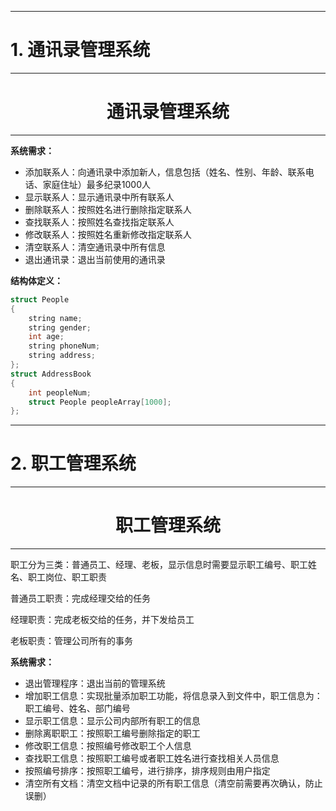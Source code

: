 ***

# **1. 通讯录管理系统**

***

<h1 align = "center">通讯录管理系统</h1>

***

**系统需求：**

* 添加联系人：向通讯录中添加新人，信息包括（姓名、性别、年龄、联系电话、家庭住址）最多纪录1000人
* 显示联系人：显示通讯录中所有联系人
* 删除联系人：按照姓名进行删除指定联系人
* 查找联系人：按照姓名查找指定联系人
* 修改联系人：按照姓名重新修改指定联系人
* 清空联系人：清空通讯录中所有信息
* 退出通讯录：退出当前使用的通讯录

**结构体定义：**

```C++
struct People
{
    string name;
    string gender;
    int age;
    string phoneNum;
    string address;
};
struct AddressBook
{
    int peopleNum;
    struct People peopleArray[1000];
};
```





***

# **2. 职工管理系统**

***

<h1 align = "center">职工管理系统</h1>

***

职工分为三类：普通员工、经理、老板，显示信息时需要显示职工编号、职工姓名、职工岗位、职工职责

普通员工职责：完成经理交给的任务

经理职责：完成老板交给的任务，并下发给员工

老板职责：管理公司所有的事务

**系统需求：**

- 退出管理程序：退出当前的管理系统
- 增加职工信息：实现批量添加职工功能，将信息录入到文件中，职工信息为：职工编号、姓名、部门编号
- 显示职工信息：显示公司内部所有职工的信息
- 删除离职职工：按照职工编号删除指定的职工
- 修改职工信息：按照编号修改职工个人信息
- 查找职工信息：按照职工编号或者职工姓名进行查找相关人员信息
- 按照编号排序：按照职工编号，进行排序，排序规则由用户指定
- 清空所有文档：清空文档中记录的所有职工信息（清空前需要再次确认，防止误删）



